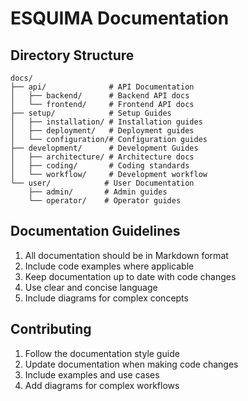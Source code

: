 # ESQUIMA Documentation

## Directory Structure
```
docs/
├── api/              # API Documentation
│   ├── backend/      # Backend API docs
│   └── frontend/     # Frontend API docs
├── setup/            # Setup Guides
│   ├── installation/ # Installation guides
│   ├── deployment/   # Deployment guides
│   └── configuration/# Configuration guides
├── development/      # Development Guides
│   ├── architecture/ # Architecture docs
│   ├── coding/       # Coding standards
│   └── workflow/     # Development workflow
└── user/            # User Documentation
    ├── admin/       # Admin guides
    └── operator/    # Operator guides
```

## Documentation Guidelines
1. All documentation should be in Markdown format
2. Include code examples where applicable
3. Keep documentation up to date with code changes
4. Use clear and concise language
5. Include diagrams for complex concepts

## Contributing
1. Follow the documentation style guide
2. Update documentation when making code changes
3. Include examples and use cases
4. Add diagrams for complex workflows 